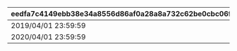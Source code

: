 |eedfa7c4149ebb38e34a8556d86af0a28a8a732c62be0cbc06f6660f2dd420c5|ddd496f6318aeb097dcafa4fb07924ae0134ac581e969e0fbeb394b51e919e96|e995fcc07ac0d545d440213557972837f01cdc96c41bf34c18c16606541c9731|3e5b917d9876db82193c821601253a635aa22b0b655ca3aa6bb5ad32d02717ee|0938531f81ed43decf5b3b094e26e3a9326290c1897e6474b50f0563d981cec2|39492d1964b6d340989df6633b85ad73686c9020a244e59c15eb14de129aa691|f35c43a9b745227f1840380deb8bc5a3cfe1d93d99f7e2dcb579566810dcc4f3|34e35746184ba7b73eba59d257adb68f0faece556992abd408f74e4405c5c9a8|ef9b2fd40754c19e7c42e65cd29a4534a4f16565b8ac23987715aba2ba31b70a|df95f4bd57d19cbd4b07bd8fa701a0d58f9f358721ddeb3a7d8505d9297adde9|
| --- | --- | --- | --- | --- | --- | --- | --- | --- | --- |
|2019/04/01 23:59:59|2019/03/31|2019/04/01 22:00:00|2019/04/08 23:59:59|1001|0|1001200|1001100|2019/04/02 5:00:00|2019/03/31|
|2020/04/01 23:59:59|2020/04/01|2020/04/01|2020/04/08 23:59:59|1002|1001|1002200|1002100|2020/04/02 5:00:00|2020/04/01|
